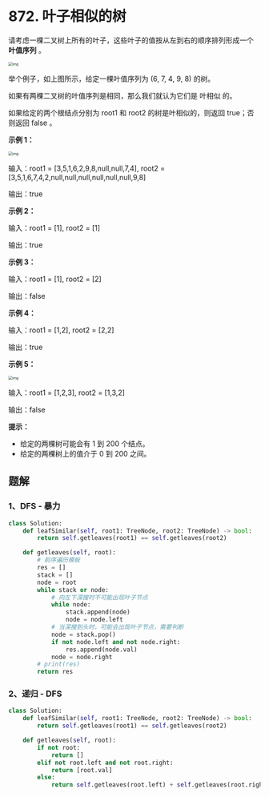 # 872. 叶子相似的树

请考虑一棵二叉树上所有的叶子，这些叶子的值按从左到右的顺序排列形成一个 **叶值序列** 。

<img src="https://s3-lc-upload.s3.amazonaws.com/uploads/2018/07/16/tree.png" alt="img" style="zoom:50%;" />

举个例子，如上图所示，给定一棵叶值序列为 (6, 7, 4, 9, 8) 的树。

如果有两棵二叉树的叶值序列是相同，那么我们就认为它们是 叶相似 的。

如果给定的两个根结点分别为 root1 和 root2 的树是叶相似的，则返回 true；否则返回 false 。

 

**示例 1：**

<img src="https://assets.leetcode.com/uploads/2020/09/03/leaf-similar-1.jpg" alt="img" style="zoom:50%;" />

输入：root1 = [3,5,1,6,2,9,8,null,null,7,4], root2 = [3,5,1,6,7,4,2,null,null,null,null,null,null,9,8]

输出：true

**示例 2：**

输入：root1 = [1], root2 = [1]

输出：true

**示例 3：**

输入：root1 = [1], root2 = [2]

输出：false

**示例 4：**

输入：root1 = [1,2], root2 = [2,2]

输出：true

**示例 5：**

<img src="https://assets.leetcode.com/uploads/2020/09/03/leaf-similar-2.jpg" alt="img" style="zoom:50%;" />

输入：root1 = [1,2,3], root2 = [1,3,2]

输出：false

**提示：**

- 给定的两棵树可能会有 1 到 200 个结点。
- 给定的两棵树上的值介于 0 到 200 之间。

## 题解

### 1、DFS - 暴力

```python
class Solution:
    def leafSimilar(self, root1: TreeNode, root2: TreeNode) -> bool:
        return self.getleaves(root1) == self.getleaves(root2)

    def getleaves(self, root):
        # 前序遍历模板
        res = []
        stack = []
        node = root
        while stack or node:
            # 向左下深搜时不可能出现叶子节点
            while node:
                stack.append(node)
                node = node.left
            # 当深搜到头时，可能会出现叶子节点，需要判断
            node = stack.pop()
            if not node.left and not node.right:
                res.append(node.val)
            node = node.right
        # print(res)
        return res
```

### 2、递归 - DFS

```python
class Solution:
    def leafSimilar(self, root1: TreeNode, root2: TreeNode) -> bool:
        return self.getleaves(root1) == self.getleaves(root2)

    def getleaves(self, root):
        if not root:
            return []
        elif not root.left and not root.right:
            return [root.val]
        else:
            return self.getleaves(root.left) + self.getleaves(root.right)
```

